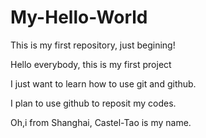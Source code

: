 # My-Hello-World
This is my first repository, just begining!

Hello everybody, this is my first project

I just want to learn how to use git and github.

I plan to use github to reposit my codes.

Oh,i from Shanghai, Castel-Tao is my name.
